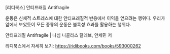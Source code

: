 [리디북스] 안티프래질 Antifragile

운동은 신체적 스트레스에 대한 안티프래질적 반응에서 이익을 얻으려는 행위다. 우리가 앞에서 보았듯이 모든 종류의 운동은 볼록성 효과를 활용하는 행위다.

안티프래질 Antifragile | 나심 니콜라스 탈레브, 안세민 저

리디북스에서 자세히 보기: https://ridibooks.com/books/593000262